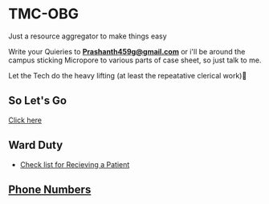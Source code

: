 # TMC-OBG

Just a resource aggregator to make things easy

Write your Quieries to **Prashanth459g@gmail.com**
or
i'll be around the campus sticking Micropore to various parts of case sheet, so just talk to me.

Let the Tech do the heavy lifting (at least the repeatative clerical work)💪




## So Let's Go
[Click here](https://prashanth459g.github.io/tmc-obg.github.io/sat-home.html)


## Ward Duty
- [Check list for Recieving a Patient](https://prashanth459g.github.io/tmc-obg.github.io/receivingPt)

## [Phone Numbers](https://prashanth459g.github.io/tmc-obg.github.io/phonenumbers.html)

